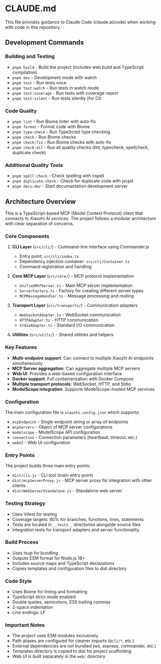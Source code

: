 # CLAUDE.md

This file provides guidance to Claude Code (claude.ai/code) when working with code in this repository.

## Development Commands

### Building and Testing
- `pnpm build` - Build the project (includes web build and TypeScript compilation)
- `pnpm dev` - Development mode with watch
- `pnpm test` - Run tests once
- `pnpm test:watch` - Run tests in watch mode
- `pnpm test:coverage` - Run tests with coverage report
- `pnpm test:silent` - Run tests silently (for CI)

### Code Quality
- `pnpm lint` - Run Biome linter with auto-fix
- `pnpm format` - Format code with Biome
- `pnpm type:check` - Run TypeScript type checking
- `pnpm check` - Run Biome checks
- `pnpm check:fix` - Run Biome checks with auto-fix
- `pnpm check:all` - Run all quality checks (lint, typecheck, spellcheck, duplicate check)

### Additional Quality Tools
- `pnpm spell:check` - Check spelling with cspell
- `pnpm duplicate:check` - Check for duplicate code with jscpd
- `pnpm docs:dev` - Start documentation development server

## Architecture Overview

This is a TypeScript-based MCP (Model Context Protocol) client that connects to Xiaozhi AI services. The project follows a modular architecture with clear separation of concerns.

### Core Components

1. **CLI Layer** (`src/cli/`) - Command-line interface using Commander.js
   - Entry point: `src/cli/index.ts`
   - Dependency injection container: `src/cli/Container.ts`
   - Command registration and handling

2. **Core MCP Layer** (`src/core/`) - MCP protocol implementation
   - `UnifiedMCPServer.ts` - Main MCP server implementation
   - `ServerFactory.ts` - Factory for creating different server types
   - `MCPMessageHandler.ts` - Message processing and routing

3. **Transport Layer** (`src/transports/`) - Communication adapters
   - `WebSocketAdapter.ts` - WebSocket communication
   - `HTTPAdapter.ts` - HTTP communication
   - `StdioAdapter.ts` - Standard I/O communication

4. **Utilities** (`src/utils/`) - Shared utilities and helpers

### Key Features

- **Multi-endpoint support**: Can connect to multiple Xiaozhi AI endpoints simultaneously
- **MCP Server aggregation**: Can aggregate multiple MCP servers
- **Web UI**: Provides a web-based configuration interface
- **Docker support**: Full containerization with Docker Compose
- **Multiple transport protocols**: WebSocket, HTTP, and Stdio
- **ModelScope integration**: Supports ModelScope-hosted MCP services

### Configuration

The main configuration file is `xiaozhi.config.json` which supports:
- `mcpEndpoint` - Single endpoint string or array of endpoints
- `mcpServers` - Object of MCP server configurations
- `modelscope` - ModelScope API configuration
- `connection` - Connection parameters (heartbeat, timeout, etc.)
- `webUI` - Web UI configuration

### Entry Points

The project builds three main entry points:
- `dist/cli.js` - CLI tool (main entry point)
- `dist/mcpServerProxy.js` - MCP server proxy for integration with other clients
- `dist/WebServerStandalone.js` - Standalone web server

### Testing Strategy

- Uses Vitest for testing
- Coverage targets: 80% for branches, functions, lines, statements
- Tests are located in `__tests__` directories alongside source files
- Integration tests for transport adapters and server functionality

### Build Process

- Uses tsup for bundling
- Outputs ESM format for Node.js 18+
- Includes source maps and TypeScript declarations
- Copies templates and configuration files to dist directory

### Code Style

- Uses Biome for linting and formatting
- TypeScript strict mode enabled
- Double quotes, semicolons, ES5 trailing commas
- 2-space indentation
- Line endings: LF

### Important Notes

- The project uses ESM modules exclusively
- Path aliases are configured for cleaner imports (`@cli/*`, etc.)
- External dependencies are not bundled (ws, express, commander, etc.)
- Templates directory is copied to dist for project scaffolding
- Web UI is built separately in the `web/` directory